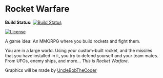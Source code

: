 # Rocket Warfare 
**Build Status:** [![Build Status](https://travis-ci.org/theTechnoKid/RocketWarfare.svg?branch=master)](https://travis-ci.org/theTechnoKid/RocketWarfare)

[![License](https://img.shields.io/badge/license-GPLv3-blue.svg)](http://www.gnu.org/licenses/gpl-3.0.en.html)

A game idea: An MMORPG where you build rockets and fight them.

You are in a large world. Using your custom-built rocket, and the missiles that you have installed in it, you try to defend yourself and your team mates.
From UFOs, enemy ships, and more... *This is Rocket Warfare*.

Graphics will be made by [UncleBobTheCoder](https://github.com/UncleBobTheCoder)
